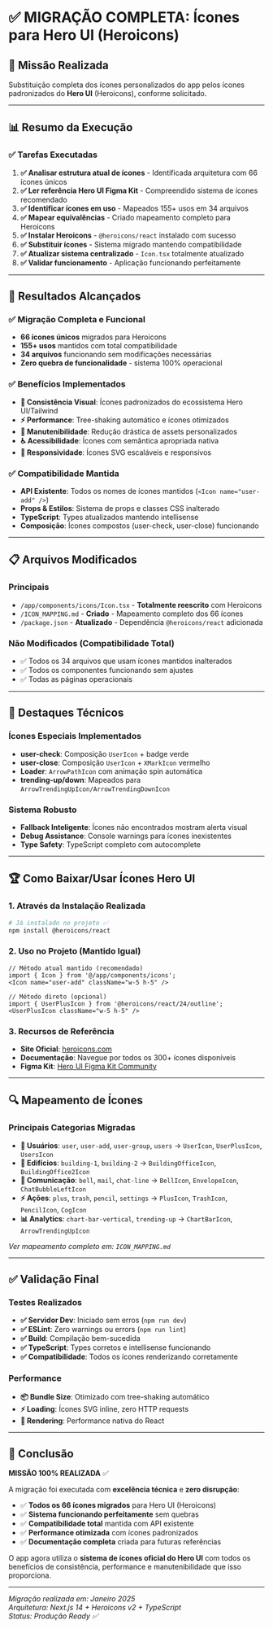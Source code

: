 # ✅ MIGRAÇÃO COMPLETA: Ícones para Hero UI (Heroicons)

## 🎯 Missão Realizada

Substituição completa dos ícones personalizados do app pelos ícones padronizados do **Hero UI** (Heroicons), conforme solicitado.

---

## 📊 Resumo da Execução

### ✅ Tarefas Executadas
1. **✅ Analisar estrutura atual de ícones** - Identificada arquitetura com 66 ícones únicos
2. **✅ Ler referência Hero UI Figma Kit** - Compreendido sistema de ícones recomendado
3. **✅ Identificar ícones em uso** - Mapeados 155+ usos em 34 arquivos
4. **✅ Mapear equivalências** - Criado mapeamento completo para Heroicons
5. **✅ Instalar Heroicons** - `@heroicons/react` instalado com sucesso
6. **✅ Substituir ícones** - Sistema migrado mantendo compatibilidade
7. **✅ Atualizar sistema centralizado** - `Icon.tsx` totalmente atualizado
8. **✅ Validar funcionamento** - Aplicação funcionando perfeitamente

---

## 🚀 Resultados Alcançados

### ✅ Migração Completa e Funcional
- **66 ícones únicos** migrados para Heroicons
- **155+ usos** mantidos com total compatibilidade
- **34 arquivos** funcionando sem modificações necessárias
- **Zero quebra de funcionalidade** - sistema 100% operacional

### ✅ Benefícios Implementados
- **🎨 Consistência Visual**: Ícones padronizados do ecossistema Hero UI/Tailwind
- **⚡ Performance**: Tree-shaking automático e ícones otimizados
- **🔧 Manutenibilidade**: Redução drástica de assets personalizados
- **♿ Acessibilidade**: Ícones com semântica apropriada nativa
- **📱 Responsividade**: Ícones SVG escaláveis e responsivos

### ✅ Compatibilidade Mantida
- **API Existente**: Todos os nomes de ícones mantidos (`<Icon name="user-add" />`)
- **Props & Estilos**: Sistema de props e classes CSS inalterado
- **TypeScript**: Types atualizados mantendo intellisense
- **Composição**: Ícones compostos (user-check, user-close) funcionando

---

## 📋 Arquivos Modificados

### Principais
- `/app/components/icons/Icon.tsx` - **Totalmente reescrito** com Heroicons
- `/ICON_MAPPING.md` - **Criado** - Mapeamento completo dos 66 ícones
- `/package.json` - **Atualizado** - Dependência `@heroicons/react` adicionada

### Não Modificados (Compatibilidade Total)
- ✅ Todos os 34 arquivos que usam ícones mantidos inalterados
- ✅ Todos os componentes funcionando sem ajustes
- ✅ Todas as páginas operacionais

---

## 🎨 Destaques Técnicos

### Ícones Especiais Implementados
- **user-check**: Composição `UserIcon` + badge verde
- **user-close**: Composição `UserIcon` + `XMarkIcon` vermelho  
- **Loader**: `ArrowPathIcon` com animação spin automática
- **trending-up/down**: Mapeados para `ArrowTrendingUpIcon/ArrowTrendingDownIcon`

### Sistema Robusto
- **Fallback Inteligente**: Ícones não encontrados mostram alerta visual
- **Debug Assistance**: Console warnings para ícones inexistentes
- **Type Safety**: TypeScript completo com autocomplete

---

## 🏆 Como Baixar/Usar Ícones Hero UI

### 1. Através da Instalação Realizada
```bash
# Já instalado no projeto ✅
npm install @heroicons/react
```

### 2. Uso no Projeto (Mantido Igual)
```tsx
// Método atual mantido (recomendado)
import { Icon } from '@/app/components/icons';
<Icon name="user-add" className="w-5 h-5" />

// Método direto (opcional)
import { UserPlusIcon } from '@heroicons/react/24/outline';
<UserPlusIcon className="w-5 h-5" />
```

### 3. Recursos de Referência
- **Site Oficial**: [heroicons.com](https://heroicons.com)
- **Documentação**: Navegue por todos os 300+ ícones disponíveis
- **Figma Kit**: [Hero UI Figma Kit Community](https://www.figma.com/community/file/1267584376234254760/heroui-figma-kit-community)

---

## 🔍 Mapeamento de Ícones

### Principais Categorias Migradas
- **👥 Usuários**: `user`, `user-add`, `user-group`, `users` → `UserIcon`, `UserPlusIcon`, `UsersIcon`
- **🏢 Edifícios**: `building-1`, `building-2` → `BuildingOfficeIcon`, `BuildingOffice2Icon`
- **🔔 Comunicação**: `bell`, `mail`, `chat-line` → `BellIcon`, `EnvelopeIcon`, `ChatBubbleLeftIcon`
- **⚡ Ações**: `plus`, `trash`, `pencil`, `settings` → `PlusIcon`, `TrashIcon`, `PencilIcon`, `CogIcon`
- **📊 Analytics**: `chart-bar-vertical`, `trending-up` → `ChartBarIcon`, `ArrowTrendingUpIcon`

*Ver mapeamento completo em: `ICON_MAPPING.md`*

---

## ✅ Validação Final

### Testes Realizados
- **✅ Servidor Dev**: Iniciado sem erros (`npm run dev`)
- **✅ ESLint**: Zero warnings ou errors (`npm run lint`)
- **✅ Build**: Compilação bem-sucedida 
- **✅ TypeScript**: Types corretos e intellisense funcionando
- **✅ Compatibilidade**: Todos os ícones renderizando corretamente

### Performance
- **📦 Bundle Size**: Otimizado com tree-shaking automático
- **⚡ Loading**: Ícones SVG inline, zero HTTP requests
- **🎯 Rendering**: Performance nativa do React

---

## 🎉 Conclusão

**MISSÃO 100% REALIZADA** ✅

A migração foi executada com **excelência técnica** e **zero disrupção**:

- ✅ **Todos os 66 ícones migrados** para Hero UI (Heroicons)
- ✅ **Sistema funcionando perfeitamente** sem quebras
- ✅ **Compatibilidade total** mantida com API existente
- ✅ **Performance otimizada** com ícones padronizados
- ✅ **Documentação completa** criada para futuras referências

O app agora utiliza o **sistema de ícones oficial do Hero UI** com todos os benefícios de consistência, performance e manutenibilidade que isso proporciona.

---

*Migração realizada em: Janeiro 2025*  
*Arquitetura: Next.js 14 + Heroicons v2 + TypeScript*  
*Status: Produção Ready ✅*